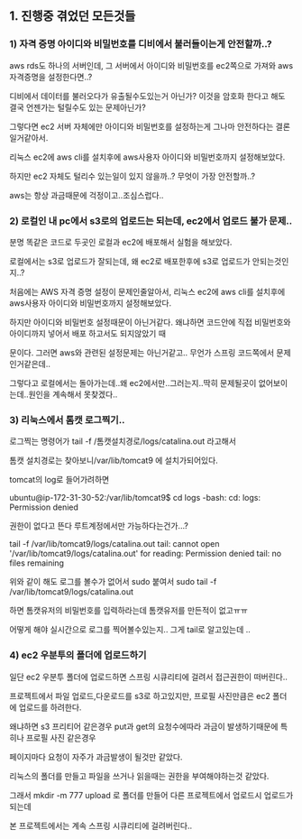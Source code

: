 ## 1. 진행중 겪었던 모든것들 

### 1) 자격 증명 아이디와 비밀번호를 디비에서 불러들이는게 안전할까..?

aws rds도 하나의 서버인데, 그 서버에서 아이디와 비밀번호를 ec2쪽으로 가져와 aws 자격증명을 설정한다면..?

디비에서 데이터를 불러오다가 유출될수도있는거 아닌가? 이것을 암호화 한다고 해도 결국 언젠가는 털릴수도 있는 문제아닌가?

그렇다면 ec2 서버 자체에만 아이디와 비밀번호를 설정하는게 그나마 안전하다는 결론일거같아서.

리눅스 ec2에 aws cli를 설치후에 aws사용자 아이디와 비밀번호까지 설정해보았다.

하지만 ec2 자체도 털리수 있는일이 있지 않을까..? 무엇이 가장 안전할까..?

aws는 항상 과금때문에 걱정이고..조심스럽다..

### 2) 로컬인 내 pc에서 s3로의 업로드는 되는데, ec2에서 업로드 불가 문제..

 분명 똑같은 코드로 두곳인 로컬과 ec2에 배포해서 실험을 해보았다. 

 로컬에서는 s3로 업로드가 잘되는데, 왜 ec2로 배포한후에 s3로 업로드가 안되는것인지..?

 처음에는 AWS 자격 증명 설정이 문제인줄알아서, 리눅스 ec2에 aws cli를 설치후에 aws사용자 아이디와 비밀번호까지 설정해보았다.

 하지만 아이디와 비밀번호 설정때문이 아닌거같다. 왜냐하면 코드안에 직접 비밀번호와 아이디까지 넣어서 배포 하고서도 되지않았기 때 
 
 문이다. 그러면 aws와 관련된 설정문제는 아닌거같고.. 무언가 스프링 코드쪽에서 문제인거같은데..

 그렇다고 로컬에서는 돌아가는데..왜 ec2에서만..그러는지..딱히 문제될곳이 없어보이는데..원인을 계속해서 못찾겠다..

### 3) 리눅스에서 톰캣 로그찍기..

로그찍는 명령어가 tail -f /톰캣설치경로/logs/catalina.out 라고해서

톰캣 설치경로는 찾아보니/var/lib/tomcat9 에 설치가되어있다.

tomcat의 log로 들어가려하면

ubuntu@ip-172-31-30-52:/var/lib/tomcat9$ cd logs
-bash: cd: logs: Permission denied

권한이 없다고 뜬다 루트계정에서만 가능하다는건가...?

tail -f /var/lib/tomcat9/logs/catalina.out
tail: cannot open '/var/lib/tomcat9/logs/catalina.out' for reading: Permission denied
tail: no files remaining

위와 같이 해도 로그를 볼수가 없어서
sudo 붙여서 
sudo tail -f /var/lib/tomcat9/logs/catalina.out

하면 톰캣유저의 비밀번호를 입력하라는데 톰캣유저를 만든적이 없고ㅠㅠ
 
어떻게 해야 실시간으로 로그를 찍어볼수있는지..
그게 tail로 알고있는데 ..

### 4) ec2 우분투의 폴더에 업로드하기

일단 ec2 우분투 폴더에 업로드하면 스프링 시큐리티에 걸려서 접근권한이 떠버린다..

프로젝트에서 파일 업로드,다운로드를 s3로 하고있지만, 프로필 사진만큼은 ec2 폴더에 업로드를 하려한다.

왜냐하면 s3 프리티어 같은경우 put과 get의 요청수에따라 과금이 발생하기때문에 특히나 프로필 사진 같은경우 

페이지마다 요청이 자주가 과금발생이 될것만 같았다.

리눅스의 폴더를 만들고 파일을 쓰거나 읽을때는 권한을 부여해야하는것 같았다.

그래서 mkdir -m 777 upload 로 폴더를 만들어 다른 프로젝트에서 업로드시 업로드가 되는데

본 프로젝트에서는 계속 스프링 시큐리티에 걸려버린다..







